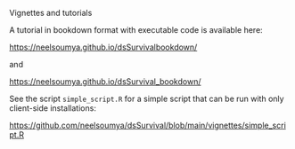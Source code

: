 Vignettes and tutorials


A tutorial in bookdown format with executable code is available here:

https://neelsoumya.github.io/dsSurvivalbookdown/

and

https://neelsoumya.github.io/dsSurvival_bookdown/


See the script `simple_script.R` for a simple script that can be run with only client-side installations:

https://github.com/neelsoumya/dsSurvival/blob/main/vignettes/simple_script.R

